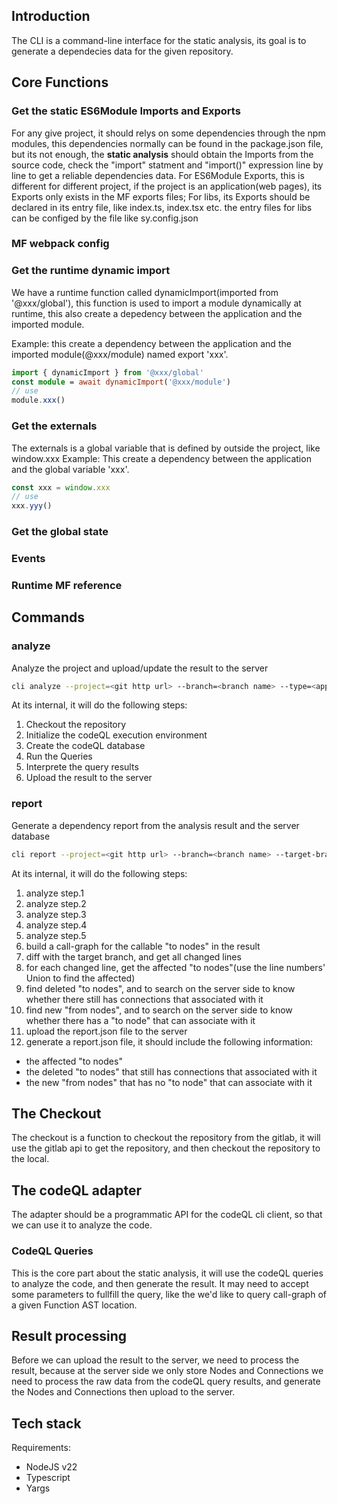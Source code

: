 ## Introduction
The CLI is a command-line interface for the static analysis, its goal is to generate a dependecies data for the given repository.

## Core Functions

### Get the static ES6Module Imports and Exports

For any give project, it should relys on some dependencies through the npm modules, this dependencies normally can be found in the package.json file,
but its not enough, the **static analysis** should obtain the Imports from the source code, check the "import" statment and "import()" expression line by line
to get a reliable dependencies data.
For ES6Module Exports, this is different for different project, if the project is an application(web pages), its Exports only exists in the MF exports files; 
For libs, its Exports should be declared in its entry file, like index.ts, index.tsx etc. the entry files for libs can be configed by the file like sy.config.json

### MF webpack config

### Get the runtime dynamic import
We have a runtime function called dynamicImport(imported from '@xxx/global'), this function is used to import a module dynamically at runtime, this also create a depedency between the application and the
imported module.

Example:
this create a dependency between the application and the imported module(@xxx/module) named export 'xxx'.
```ts
import { dynamicImport } from '@xxx/global'
const module = await dynamicImport('@xxx/module')
// use
module.xxx()
```

### Get the externals
The externals is a global variable that is defined by outside the project, like window.xxx
Example:
This create a dependency between the application and the global variable 'xxx'.
```ts
const xxx = window.xxx
// use
xxx.yyy()
```

### Get the global state

### Events

### Runtime MF reference


## Commands

### analyze
Analyze the project and upload/update the result to the server

```bash
cli analyze --project=<git http url> --branch=<branch name> --type=<app | lib>
```
At its internal, it will do the following steps:
1. Checkout the repository
2. Initialize the codeQL execution environment
3. Create the codeQL database
4. Run the Queries
5. Interprete the query results
6. Upload the result to the server

### report
Generate a dependency report from the analysis result and the server database

```bash
cli report --project=<git http url> --branch=<branch name> --target-branch=<target branch name> --type=<app | lib>
```
At its internal, it will do the following steps:
1. analyze step.1
2. analyze step.2
3. analyze step.3
4. analyze step.4
5. analyze step.5
6. build a call-graph for the callable "to nodes" in the result
7. diff with the target branch, and get all changed lines
8. for each changed line, get the affected "to nodes"(use the line numbers' Union to find the affected)
9. find deleted "to nodes", and to search on the server side to know whether there still has connections that associated with it
10. find new "from nodes", and to search on the server side to know whether there has a "to node" that can associate with it
11. upload the report.json file to the server
12. generate a report.json file, it should include the following information:
  - the affected "to nodes"
  - the deleted "to nodes" that still has connections that associated with it
  - the new "from nodes" that has no "to node" that can associate with it


## The Checkout
The checkout is a function to checkout the repository from the gitlab, it will use the gitlab api to get the repository, and then checkout the repository to the local.

## The codeQL adapter
The adapter should be a programmatic API for the codeQL cli client, so that we can use it to analyze the code.

### CodeQL Queries
This is the core part about the static analysis, it will use the codeQL queries to analyze the code, and then generate the result.
It may need to accept some parameters to fullfill the query, like the we'd like to query call-graph of a given Function AST location.

## Result processing
Before we can upload the result to the server, we need to process the result, because at the server side we only store Nodes and Connections
we need to process the raw data from the codeQL query results, and generate the Nodes and Connections then upload to the server.

## Tech stack
Requirements:
- NodeJS v22
- Typescript
- Yargs